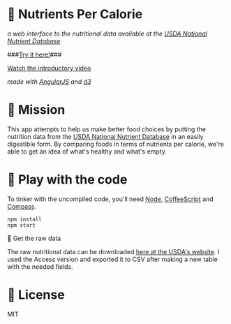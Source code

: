 :dolphin: Nutrients Per Calorie
===============================

*a web interface to the nutritional data available at the [USDA National Nutrient Database](http://ndb.nal.usda.gov/)*

###[Try it here!](http://ryanatkn.github.com/nutrients-per-calorie)###

[Watch the introductory video](http://www.youtube.com/watch?v=1hKuiR-7h_Y)

*made with [AngularJS](http://angularjs.org/) and [d3](http://d3js.org/)*


:elephant: Mission
==================

This app attempts to help us make better food choices by putting the nutrition data from the [USDA National Nutrient Database](http://ndb.nal.usda.gov/) in an easily digestible form. By comparing foods in terms of nutrients per calorie, we're able to get an idea of what's healthy and what's empty.


:octopus: Play with the code
============================

To tinker with the uncompiled code, you'll need [Node](http://nodejs.org), [CoffeeScript](http://coffeescript.org/) and [Compass](http://compass-style.org/).
  
    npm install
    npm start


:monkey: Get the raw data

The raw nutritional data can be downloaded [here at the USDA's website](http://www.ars.usda.gov/Services/docs.htm?docid=22771). I used the Access version and exported it to CSV after making a new table with the needed fields.


:snake: License
===============

MIT
